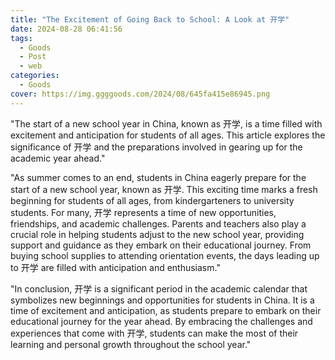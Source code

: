 ```yaml
---
title: "The Excitement of Going Back to School: A Look at 开学"
date: 2024-08-28 06:41:56
tags:
  - Goods
  - Post
  - web
categories:
  - Goods
cover: https://img.ggggoods.com/2024/08/645fa415e86945.png
---
```


"The start of a new school year in China, known as 开学, is a time filled with excitement and anticipation for students of all ages. This article explores the significance of 开学 and the preparations involved in gearing up for the academic year ahead."

"As summer comes to an end, students in China eagerly prepare for the start of a new school year, known as 开学. This exciting time marks a fresh beginning for students of all ages, from kindergarteners to university students. For many, 开学 represents a time of new opportunities, friendships, and academic challenges. Parents and teachers also play a crucial role in helping students adjust to the new school year, providing support and guidance as they embark on their educational journey. From buying school supplies to attending orientation events, the days leading up to 开学 are filled with anticipation and enthusiasm."

"In conclusion, 开学 is a significant period in the academic calendar that symbolizes new beginnings and opportunities for students in China. It is a time of excitement and anticipation, as students prepare to embark on their educational journey for the year ahead. By embracing the challenges and experiences that come with 开学, students can make the most of their learning and personal growth throughout the school year."
